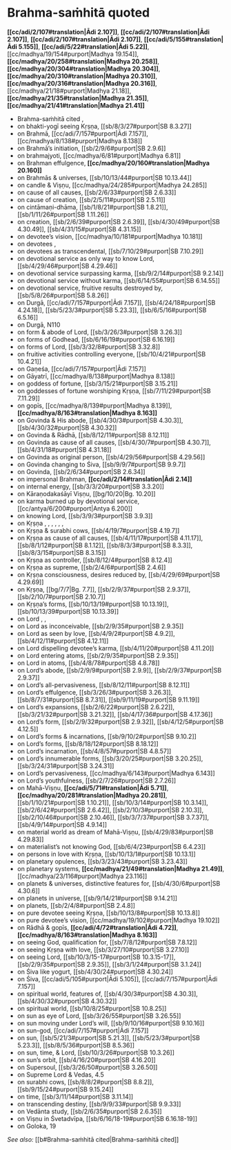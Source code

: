# Brahma-saṁhitā quoted

**[[cc/adi/2/107#translation|Ādi 2.107]]**, **[[cc/adi/2/107#translation|Ādi 2.107]]**, **[[cc/adi/2/107#translation|Ādi 2.107]]**, **[[cc/adi/5/155#translation|Ādi 5.155]]**, **[[cc/adi/5/22#translation|Ādi 5.22]]**, [[cc/madhya/19/154#purport|Madhya 19.154]], **[[cc/madhya/20/258#translation|Madhya 20.258]]**, **[[cc/madhya/20/304#translation|Madhya 20.304]]**, **[[cc/madhya/20/310#translation|Madhya 20.310]]**, **[[cc/madhya/20/316#translation|Madhya 20.316]]**, [[cc/madhya/21/18#purport|Madhya 21.18]], **[[cc/madhya/21/35#translation|Madhya 21.35]]**, **[[cc/madhya/21/41#translation|Madhya 21.41]]**

* Brahma-saṁhitā cited , 
* on bhakti-yogī seeing Kṛṣṇa, [[sb/8/3/27#purport|SB 8.3.27]]
* on Brahmā, [[cc/adi/7/157#purport|Ādi 7.157]], [[cc/madhya/8/138#purport|Madhya 8.138]]
* on Brahmā’s initiation, [[sb/2/9/6#purport|SB 2.9.6]]
* on brahmajyoti, [[cc/madhya/6/81#purport|Madhya 6.81]]
* on Brahman effulgence, **[[cc/madhya/20/160#translation|Madhya 20.160]]**
* on Brahmās & universes, [[sb/10/13/44#purport|SB 10.13.44]]
* on candle & Viṣṇu, [[cc/madhya/24/285#purport|Madhya 24.285]]
* on cause of all causes, [[sb/2/6/33#purport|SB 2.6.33]]
* on cause of creation, [[sb/2/5/11#purport|SB 2.5.11]]
* on cintāmaṇi-dhāma, [[sb/1/8/21#purport|SB 1.8.21]], [[sb/1/11/26#purport|SB 1.11.26]]
* on creation, [[sb/2/6/39#purport|SB 2.6.39]], [[sb/4/30/49#purport|SB 4.30.49]], [[sb/4/31/15#purport|SB 4.31.15]]
* on devotee’s vision, [[cc/madhya/10/181#purport|Madhya 10.181]]
* on devotees , 
* on devotees as transcendental, [[sb/7/10/29#purport|SB 7.10.29]]
* on devotional service as only way to know Lord, [[sb/4/29/46#purport|SB 4.29.46]]
* on devotional service surpassing karma, [[sb/9/2/14#purport|SB 9.2.14]]
* on devotional service without karma, [[sb/6/14/55#purport|SB 6.14.55]]
* on devotional service, fruitive results destroyed by, [[sb/5/8/26#purport|SB 5.8.26]]
* on Durgā, [[cc/adi/7/157#purport|Ādi 7.157]], [[sb/4/24/18#purport|SB 4.24.18]], [[sb/5/23/3#purport|SB 5.23.3]], [[sb/6/5/16#purport|SB 6.5.16]]
* on Durgā, N110 
* on form & abode of Lord, [[sb/3/26/3#purport|SB 3.26.3]]
* on forms of Godhead, [[sb/6/16/19#purport|SB 6.16.19]]
* on forms of Lord, [[sb/3/32/8#purport|SB 3.32.8]]
* on fruitive activities controlling everyone, [[sb/10/4/21#purport|SB 10.4.21]]
* on Gaṇeśa, [[cc/adi/7/157#purport|Ādi 7.157]]
* on Gāyatrī, [[cc/madhya/8/138#purport|Madhya 8.138]]
* on goddess of fortune, [[sb/3/15/21#purport|SB 3.15.21]]
* on goddesses of fortune worshiping Kṛṣṇa, [[sb/7/11/29#purport|SB 7.11.29]]
* on gopīs, [[cc/madhya/8/139#purport|Madhya 8.139]], **[[cc/madhya/8/163#translation|Madhya 8.163]]**
* on Govinda & His abode, [[sb/4/30/3#purport|SB 4.30.3]], [[sb/4/30/32#purport|SB 4.30.32]]
* on Govinda & Rādhā, [[sb/8/12/11#purport|SB 8.12.11]]
* on Govinda as cause of all causes, [[sb/4/30/7#purport|SB 4.30.7]], [[sb/4/31/18#purport|SB 4.31.18]]
* on Govinda as original person, [[sb/4/29/56#purport|SB 4.29.56]]
* on Govinda changing to Śiva, [[sb/9/9/7#purport|SB 9.9.7]]
* on Govinda, [[sb/2/6/34#purport|SB 2.6.34]]
* on impersonal Brahman, **[[cc/adi/2/14#translation|Ādi 2.14]]**
* on internal energy, [[sb/3/3/20#purport|SB 3.3.20]]
* on Kāraṇodakaśāyī Viṣṇu, [[bg/10/20|Bg. 10.20]]
* on karma burned up by devotional service, [[cc/antya/6/200#purport|Antya 6.200]]
* on knowing Lord, [[sb/3/9/3#purport|SB 3.9.3]]
* on Kṛṣṇa , , , , , , 
* on Kṛṣṇa & surabhi cows, [[sb/4/19/7#purport|SB 4.19.7]]
* on Kṛṣṇa as cause of all causes, [[sb/4/11/17#purport|SB 4.11.17]], [[sb/8/1/12#purport|SB 8.1.12]], [[sb/8/3/3#purport|SB 8.3.3]], [[sb/8/3/15#purport|SB 8.3.15]]
* on Kṛṣṇa as controller, [[sb/8/12/4#purport|SB 8.12.4]]
* on Kṛṣṇa as supreme, [[sb/2/4/6#purport|SB 2.4.6]]
* on Kṛṣṇa consciousness, desires reduced by, [[sb/4/29/69#purport|SB 4.29.69]]
* on Kṛṣṇa, [[bg/7/7|Bg. 7.7]], [[sb/2/9/37#purport|SB 2.9.37]], [[sb/2/10/7#purport|SB 2.10.7]]
* on Kṛṣṇa’s forms, [[sb/10/13/19#purport|SB 10.13.19]], [[sb/10/13/39#purport|SB 10.13.39]]
* on Lord , , 
* on Lord as inconceivable, [[sb/2/9/35#purport|SB 2.9.35]]
* on Lord as seen by love, [[sb/4/9/2#purport|SB 4.9.2]], [[sb/4/12/11#purport|SB 4.12.11]]
* on Lord dispelling devotee’s karma, [[sb/4/11/20#purport|SB 4.11.20]]
* on Lord entering atoms, [[sb/2/9/35#purport|SB 2.9.35]]
* on Lord in atoms, [[sb/4/8/78#purport|SB 4.8.78]]
* on Lord’s abode, [[sb/2/9/9#purport|SB 2.9.9]], [[sb/2/9/37#purport|SB 2.9.37]]
* on Lord’s all-pervasiveness, [[sb/8/12/11#purport|SB 8.12.11]]
* on Lord’s effulgence, [[sb/3/26/3#purport|SB 3.26.3]], [[sb/8/7/31#purport|SB 8.7.31]], [[sb/9/11/19#purport|SB 9.11.19]]
* on Lord’s expansions, [[sb/2/6/22#purport|SB 2.6.22]], [[sb/3/21/32#purport|SB 3.21.32]], [[sb/4/17/36#purport|SB 4.17.36]]
* on Lord’s form, [[sb/2/9/32#purport|SB 2.9.32]], [[sb/4/12/5#purport|SB 4.12.5]]
* on Lord’s forms & incarnations, [[sb/9/10/2#purport|SB 9.10.2]]
* on Lord’s forms, [[sb/8/18/12#purport|SB 8.18.12]]
* on Lord’s incarnation, [[sb/4/8/57#purport|SB 4.8.57]]
* on Lord’s innumerable forms, [[sb/3/20/25#purport|SB 3.20.25]], [[sb/3/24/31#purport|SB 3.24.31]]
* on Lord’s pervasiveness, [[cc/madhya/6/143#purport|Madhya 6.143]]
* on Lord’s youthfulness, [[sb/2/7/26#purport|SB 2.7.26]]
* on Mahā-Viṣṇu, **[[cc/adi/5/71#translation|Ādi 5.71]]**, **[[cc/madhya/20/281#translation|Madhya 20.281]]**, [[sb/1/10/21#purport|SB 1.10.21]], [[sb/10/3/14#purport|SB 10.3.14]], [[sb/2/6/42#purport|SB 2.6.42]], [[sb/2/10/3#purport|SB 2.10.3]], [[sb/2/10/46#purport|SB 2.10.46]], [[sb/3/7/37#purport|SB 3.7.37]], [[sb/4/9/14#purport|SB 4.9.14]]
* on material world as dream of Mahā-Viṣṇu, [[sb/4/29/83#purport|SB 4.29.83]]
* on materialist’s not knowing God, [[sb/6/4/23#purport|SB 6.4.23]]
* on persons in love with Kṛṣṇa, [[sb/10/13/1#purport|SB 10.13.1]]
* on planetary opulences, [[sb/3/23/43#purport|SB 3.23.43]]
* on planetary systems, **[[cc/madhya/21/49#translation|Madhya 21.49]]**, [[cc/madhya/23/116#purport|Madhya 23.116]]
* on planets & universes, distinctive features for, [[sb/4/30/6#purport|SB 4.30.6]]
* on planets in universe, [[sb/9/14/21#purport|SB 9.14.21]]
* on planets, [[sb/2/4/8#purport|SB 2.4.8]]
* on pure devotee seeing Kṛṣṇa, [[sb/10/13/8#purport|SB 10.13.8]]
* on pure devotee’s vision, [[cc/madhya/19/102#purport|Madhya 19.102]]
* on Rādhā & gopīs, **[[cc/adi/4/72#translation|Ādi 4.72]]**, **[[cc/madhya/8/163#translation|Madhya 8.163]]**
* on seeing God, qualification for, [[sb/7/8/12#purport|SB 7.8.12]]
* on seeing Kṛṣṇa with love, [[sb/3/27/10#purport|SB 3.27.10]]
* on seeing Lord, [[sb/10/3/15-17#purport|SB 10.3.15-17]], [[sb/2/9/35#purport|SB 2.9.35]], [[sb/3/1/24#purport|SB 3.1.24]]
* on Śiva like yogurt, [[sb/4/30/24#purport|SB 4.30.24]]
* on Śiva, [[cc/adi/5/105#purport|Ādi 5.105]], [[cc/adi/7/157#purport|Ādi 7.157]]
* on spiritual world, features of, [[sb/4/30/3#purport|SB 4.30.3]], [[sb/4/30/32#purport|SB 4.30.32]]
* on spiritual world, [[sb/10/8/25#purport|SB 10.8.25]]
* on sun as eye of Lord, [[sb/3/26/55#purport|SB 3.26.55]]
* on sun moving under Lord’s will, [[sb/9/10/16#purport|SB 9.10.16]]
* on sun-god, [[cc/adi/7/157#purport|Ādi 7.157]]
* on sun, [[sb/5/21/3#purport|SB 5.21.3]], [[sb/5/23/3#purport|SB 5.23.3]], [[sb/8/5/36#purport|SB 8.5.36]]
* on sun, time, & Lord, [[sb/10/3/26#purport|SB 10.3.26]]
* on sun’s orbit, [[sb/4/16/20#purport|SB 4.16.20]]
* on Supersoul, [[sb/3/26/50#purport|SB 3.26.50]]
* on Supreme Lord & Vedas, 4.5
* on surabhi cows, [[sb/8/8/2#purport|SB 8.8.2]], [[sb/9/15/24#purport|SB 9.15.24]]
* on time, [[sb/3/11/14#purport|SB 3.11.14]]
* on transcending destiny, [[sb/9/9/33#purport|SB 9.9.33]]
* on Vedānta study, [[sb/2/6/35#purport|SB 2.6.35]]
* on Viṣṇu in Śvetadvīpa, [[sb/6/16/18-19#purport|SB 6.16.18-19]]
* on Goloka, 19 

*See also:* [[b#Brahma-saṁhitā cited|Brahma-saṁhitā cited]]
